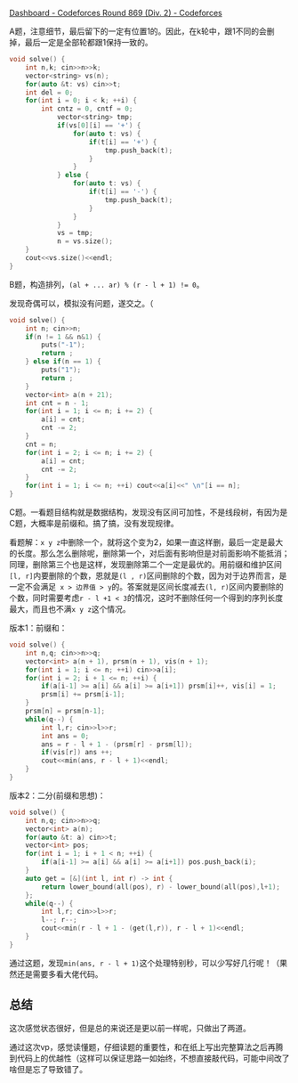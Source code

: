 [Dashboard - Codeforces Round 869 (Div. 2) - Codeforces](https://codeforces.com/contest/1818)

A题，注意细节，最后留下的一定有位置1的。因此，在k轮中，跟1不同的会删掉，最后一定是全部轮都跟1保持一致的。

```cpp
void solve() {
    int n,k; cin>>n>>k;
    vector<string> vs(n);
    for(auto &t: vs) cin>>t;
    int del = 0;
    for(int i = 0; i < k; ++i) {
        int cntz = 0, cntf = 0;
            vector<string> tmp;
            if(vs[0][i] == '+') {
                for(auto t: vs) {
                    if(t[i] == '+') {
                        tmp.push_back(t);
                    }
                }
            } else {
                for(auto t: vs) {
                    if(t[i] == '-') {
                        tmp.push_back(t);
                    }
                }
            }
            vs = tmp;
            n = vs.size();
    }
    cout<<vs.size()<<endl;
}
```

B题，构造排列，`(al + ... ar) % (r - l + 1) != 0`。

发现奇偶可以，模拟没有问题，遂交之。（

```cpp
void solve() {
    int n; cin>>n;
    if(n != 1 && n&1) {
        puts("-1");
        return ;
    } else if(n == 1) {
        puts("1");
        return ;
    }
    vector<int> a(n + 21);
    int cnt = n - 1;
    for(int i = 1; i <= n; i += 2) {
        a[i] = cnt;
        cnt -= 2;
    }
    cnt = n;
    for(int i = 2; i <= n; i += 2) {
        a[i] = cnt;
        cnt -= 2;
    }
    for(int i = 1; i <= n; ++i) cout<<a[i]<<" \n"[i == n];
}
```

C题。一看题目结构就是数据结构，发现没有区间可加性，不是线段树，有因为是C题，大概率是前缀和。搞了搞，没有发现规律。

看题解：`x y z`中删除一个，就将这个变为2，如果一直这样删，最后一定是最大的长度。那么怎么删除呢，删除第一个，对后面有影响但是对前面影响不能抵消；同理，删除第三个也是这样，发现删除第二个一定是最优的。用前缀和维护区间`[l, r]`内要删除的个数，恩就是`(l , r)`区间删除的个数，因为对于边界而言，是一定不会满足` x > 边界值 > y`的。答案就是区间长度减去`(l, r)`区间内要删除的个数，同时需要考虑`r - l +1 < 3`的情况，这时不删除任何一个得到的序列长度最大，而且也不满`x y z`这个情况。

版本1：前缀和：

```cpp
void solve() {
    int n,q; cin>>n>>q;
    vector<int> a(n + 1), prsm(n + 1), vis(n + 1);
    for(int i = 1; i <= n; ++i) cin>>a[i];
    for(int i = 2; i + 1 <= n; ++i) {
        if(a[i-1] >= a[i] && a[i] >= a[i+1]) prsm[i]++, vis[i] = 1;
        prsm[i] += prsm[i-1];
    }
    prsm[n] = prsm[n-1];
    while(q--) {
        int l,r; cin>>l>>r;
        int ans = 0;
        ans = r - l + 1 - (prsm[r] - prsm[l]);
        if(vis[r]) ans ++;
        cout<<min(ans, r - l + 1)<<endl;
    }
}
```

版本2：二分(前缀和思想)：

```cpp
void solve() {
    int n,q; cin>>n>>q;
    vector<int> a(n);
    for(auto &t: a) cin>>t;
    vector<int> pos;
    for(int i = 1; i + 1 < n; ++i) {
        if(a[i-1] >= a[i] && a[i] >= a[i+1]) pos.push_back(i);
    }
    auto get = [&](int l, int r) -> int {
        return lower_bound(all(pos), r) - lower_bound(all(pos),l+1);
    };
    while(q--) {
        int l,r; cin>>l>>r;
        l--; r--;
        cout<<min(r - l + 1 - (get(l,r)), r - l + 1)<<endl;
    }
}
```

通过这题，发现`min(ans, r - l + 1)`这个处理特别秒，可以少写好几行呢！（果然还是需要多看大佬代码。

## 总结

这次感觉状态很好，但是总的来说还是更以前一样呢，只做出了两道。

通过这次vp，感觉读懂题，仔细读题的重要性，和在纸上写出完整算法之后再腾到代码上的优越性（这样可以保证思路一如始终，不想直接敲代码，可能中间改了啥但是忘了导致错了。

